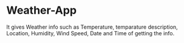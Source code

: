 # Weather-App

It gives Weather info such as Temperature, temparature description, Location, Humidity, Wind Speed, Date and Time of getting the info.
